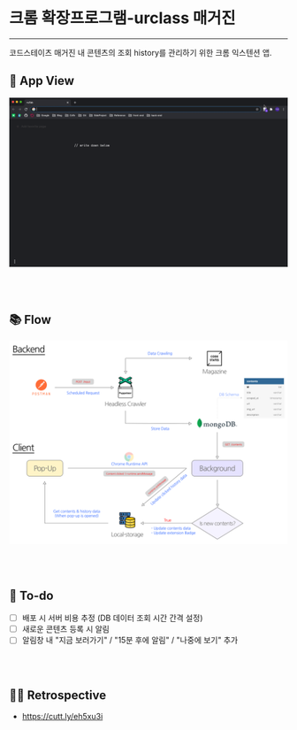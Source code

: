 # 크롬 확장프로그램-urclass 매거진
---

코드스테이츠 매거진 내 콘텐츠의 조회 history를 관리하기 위한 크롬 익스텐션 앱.

## 🌟 App View

![app_view](public/readMe/크롬_확장프로그램.gif)

<br />
<br />

## 📚 Flow

![service_flow](public/readMe/service_flow.png)

<br />
<br />

## 🍿 To-do
- [ ]  배포 시 서버 비용 추정 (DB 데이터 조회 시간 간격 설정)
- [ ]  새로운 콘텐츠 등록 시 알림
- [ ]  알림창 내 "지금 보러가기" / "15분 후에 알림" / "나중에 보기" 추가

<br />
<br />

## ✍🏻 Retrospective
- https://cutt.ly/eh5xu3i